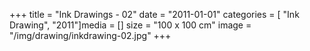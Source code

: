 +++
title = "Ink Drawings - 02"
date = "2011-01-01"
categories = [ "Ink Drawing", "2011"]media = []
size = "100 x 100 cm"
image = "/img/drawing/inkdrawing-02.jpg"
+++
